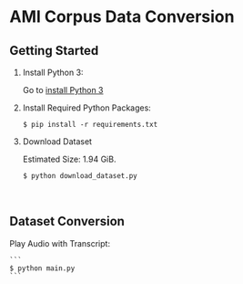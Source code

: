 # AMI Corpus Data Conversion

## Getting Started

1. Install Python 3:

      Go to [install Python 3](https://www.python.org/downloads/)

2. Install Required Python Packages:

    ```
    $ pip install -r requirements.txt
    ```

3. Download Dataset

    Estimated Size: 1.94 GiB.

    ```
    $ python download_dataset.py
    ```

</br>

## Dataset Conversion
    
  Play Audio with Transcript:

    ```
    $ python main.py
    ```
